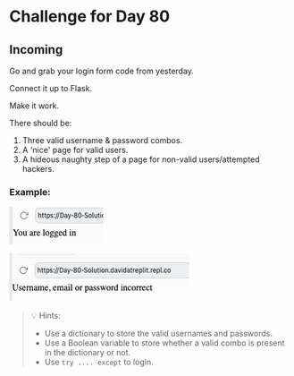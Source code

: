 # Challenge for Day 80

## Incoming

Go and grab your login form code from yesterday.

Connect it up to Flask.

Make it work.

There should be:

1. Three valid username & password combos.
2. A 'nice' page for valid users.
3. A hideous naughty step of a page for non-valid users/attempted hackers.

### Example:

![example 1](example1.png)

![example 2](example2.png)

> 💡 Hints:
> - Use a dictionary to store the valid usernames and passwords.
> - Use a Boolean variable to store whether a valid combo is present in the dictionary or not.
> - Use `try .... except` to login.
